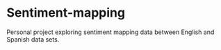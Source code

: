 # Sentiment-mapping
Personal project exploring sentiment mapping data between English and Spanish data sets.
